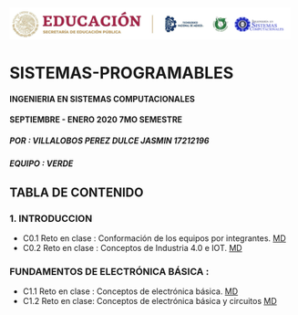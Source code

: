 
![LOGO](https://github.com/Villalobos39/SISTEMAS-PROGRAMABLES/blob/SISTEMAS-PROGRAMABLES/IMG/Logo.PNG)
# SISTEMAS-PROGRAMABLES
#### INGENIERIA EN SISTEMAS COMPUTACIONALES 
#### SEPTIEMBRE - ENERO 2020 7MO SEMESTRE
##### POR : VILLALOBOS PEREZ DULCE JASMIN 17212196 
##### EQUIPO : VERDE 
## TABLA DE CONTENIDO 
### 1. INTRODUCCION 
- C0.1 Reto en clase : Conformación de los equipos por integrantes. [MD](https://github.com/Villalobos39/SISTEMAS-PROGRAMABLES/blob/SISTEMAS-PROGRAMABLES/MD/C0.1_DulceJasminVillalobosPerez_Verde.md) 
- C0.2 Reto en clase : Conceptos de Industria 4.0 e IOT. [MD](https://github.com/Villalobos39/SISTEMAS-PROGRAMABLES/blob/SISTEMAS-PROGRAMABLES/MD/C0.2_DulceJasminVillalobosPerez_Verde.md)
### FUNDAMENTOS DE ELECTRÓNICA BÁSICA : 
- C1.1 Reto en clase : Conceptos de electrónica básica. [MD](https://github.com/Villalobos39/SISTEMAS-PROGRAMABLES/blob/SISTEMAS-PROGRAMABLES/MD/C1.1_DulceJasminVillalobosPerez_Verde.md)
- C1.2 Reto en clase: Conceptos de electrónica básica y circuitos   [MD](https://github.com/Villalobos39/SISTEMAS-PROGRAMABLES/blob/SISTEMAS-PROGRAMABLES/MD/C1.2_DulceJasminVillalobosPerez_Verde_.md)





